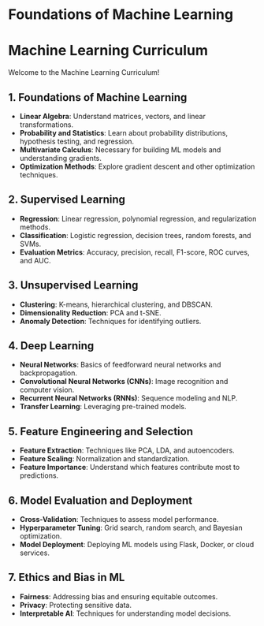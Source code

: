 # Foundations of Machine Learning

# Machine Learning Curriculum

Welcome to the Machine Learning Curriculum!

## 1. Foundations of Machine Learning

- **Linear Algebra**: Understand matrices, vectors, and linear transformations.
- **Probability and Statistics**: Learn about probability distributions, hypothesis testing, and regression.
- **Multivariate Calculus**: Necessary for building ML models and understanding gradients.
- **Optimization Methods**: Explore gradient descent and other optimization techniques.

## 2. Supervised Learning

- **Regression**: Linear regression, polynomial regression, and regularization methods.
- **Classification**: Logistic regression, decision trees, random forests, and SVMs.
- **Evaluation Metrics**: Accuracy, precision, recall, F1-score, ROC curves, and AUC.

## 3. Unsupervised Learning

- **Clustering**: K-means, hierarchical clustering, and DBSCAN.
- **Dimensionality Reduction**: PCA and t-SNE.
- **Anomaly Detection**: Techniques for identifying outliers.

## 4. Deep Learning

- **Neural Networks**: Basics of feedforward neural networks and backpropagation.
- **Convolutional Neural Networks (CNNs)**: Image recognition and computer vision.
- **Recurrent Neural Networks (RNNs)**: Sequence modeling and NLP.
- **Transfer Learning**: Leveraging pre-trained models.

## 5. Feature Engineering and Selection

- **Feature Extraction**: Techniques like PCA, LDA, and autoencoders.
- **Feature Scaling**: Normalization and standardization.
- **Feature Importance**: Understand which features contribute most to predictions.

## 6. Model Evaluation and Deployment

- **Cross-Validation**: Techniques to assess model performance.
- **Hyperparameter Tuning**: Grid search, random search, and Bayesian optimization.
- **Model Deployment**: Deploying ML models using Flask, Docker, or cloud services.

## 7. Ethics and Bias in ML

- **Fairness**: Addressing bias and ensuring equitable outcomes.
- **Privacy**: Protecting sensitive data.
- **Interpretable AI**: Techniques for understanding model decisions.
